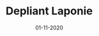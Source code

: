 ---
layout: project
title: 'Depliant Laponie'
caption: Organisation d'un séminaire corporate (LAP)
description: >
  Design Print - Mise en page + BAT avec Adobe Id
date: '01-11-2020'
image: 
  path: /assets/img/works/cover-print-depliant-laponie-hp.jpg
  srcset: 
    1920w: /assets/img/works/cover-print-depliant-laponie-hp.jpg
    960w:  /assets/img/works/cover-print-depliant-laponie-hp@0,5x.jpg
    480w:  /assets/img/works/cover-print-depliant-laponie-hp.jpg

sitemap: false

---